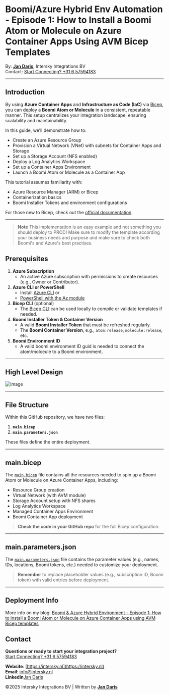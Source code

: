 # Boomi/Azure Hybrid Env Automation - Episode 1: How to Install a Boomi Atom or Molecule on Azure Container Apps Using AVM Bicep Templates

By: **[Jan Daris](https://intersky.nl)**, Intersky Integrations BV  
Contact: [Start Connecting? +31 6 57594183](tel:+31657594183)

---

## Introduction

By using **Azure Container Apps** and **Infrastructure as Code (IaC)** via [Bicep](https://learn.microsoft.com/azure/azure-resource-manager/bicep/), you can deploy a **Boomi Atom or Molecule** in a consistent, repeatable manner. This setup centralizes your integration landscape, ensuring scalability and maintainability.  

In this guide, we’ll demonstrate how to:
- Create an Azure Resource Group
- Provision a Virtual Network (VNet) with subnets for Container Apps and Storage
- Set up a Storage Account (NFS enabled)
- Deploy a Log Analytics Workspace
- Set up a Container Apps Environment
- Launch a Boomi Atom or Molecule as a Container App

This tutorial assumes familiarity with:
- Azure Resource Manager (ARM) or Bicep  
- Containerization basics  
- Boomi Installer Tokens and environment configurations  

For those new to Bicep, check out the [official documentation](https://learn.microsoft.com/azure/azure-resource-manager/bicep/).

---
> **Note** This implementation is an easy example and not something you should deploy to PROD! Make sure to modify the template according your business needs and purpose and make sure to check both Boomi's and Azure's best practises.

## Prerequisites

1. **Azure Subscription**  
   - An active Azure subscription with permissions to create resources (e.g., Owner or Contributor).
2. **Azure CLI or PowerShell**  
   - Install [Azure CLI](https://learn.microsoft.com/cli/azure/install-azure-cli) or  
   - [PowerShell with the Az module](https://learn.microsoft.com/powershell/azure/install-az-ps)
3. **Bicep CLI** (optional)  
   - The [Bicep CLI](https://learn.microsoft.com/azure/azure-resource-manager/bicep/install) can be used locally to compile or validate templates if needed.
4. **Boomi Installer Token & Container Version**  
   - A valid **Boomi Installer Token** that must be refreshed regularly.  
   - The **Boomi Container Version**, e.g., `atom:release`, `molecule:release`, etc.
5. **Boomi Environment ID**  
   - A valid boomi environment ID guid is needed to connect the atom/molceule to a Boomi environment.

---
## High Level Design
![image](https://github.com/user-attachments/assets/7a2aa5e4-1719-441d-ba95-42684caa213e)


---
## File Structure

Within this GitHub repository, we have two files:

1. **`main.bicep`**  
2. **`main.parameters.json`**

These files define the entire deployment.


---

## main.bicep

The [`main.bicep`](./main.bicep) file contains all the resources needed to spin up a Boomi Atom or Molecule on Azure Container Apps, including:
- Resource Group creation
- Virtual Network (with AVM module)
- Storage Account setup with NFS shares
- Log Analytics Workspace
- Managed Container Apps Environment
- Boomi Container App deployment

> **Check the code in your GitHub repo** for the full Bicep configuration.

---

## main.parameters.json

The [`main.parameters.json`](./main.parameters.json) file contains the parameter values (e.g., names, IDs, locations, Boomi tokens, etc.) needed to customize your deployment.

> **Remember** to replace placeholder values (e.g., subscription ID, Boomi token) with valid entries before deployment.

---

## Deployment Info
More info on my blog: [Boomi & Azure Hybrid Environment – Episode 1: How to install a Boomi Atom or Molecule on Azure Container Apps using AVM Bicep templates
](https://intersky.nl/boomi-azure-hybrid-environment-episode-1-how-to-install-a-boomi-atom-or-molecule-on-azure-container-app-using-avm-bicep-templates/)

## Contact

**Questions or ready to start your integration project?**  
[Start Connecting? +31 6 57594183](tel:+31657594183)

**Website**: [https://intersky.nl](https://intersky.nl)  
**Email**: [info@intersky.nl](mailto:info@intersky.nl)  
**Linkedin**[Jan Daris](https://www.linkedin.com/in/jandaris/)

©2025 Intersky Integrations BV | Written by [**Jan Daris**](https://www.linkedin.com/in/jandaris/)
